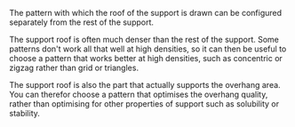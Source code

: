 The pattern with which the roof of the support is drawn can be configured separately from the rest of the support.

The support roof is often much denser than the rest of the support. Some patterns don't work all that well at high densities, so it can then be useful to choose a pattern that works better at high densities, such as concentric or zigzag rather than grid or triangles.

The support roof is also the part that actually supports the overhang area. You can therefor choose a pattern that optimises the overhang quality, rather than optimising for other properties of support such as solubility or stability.